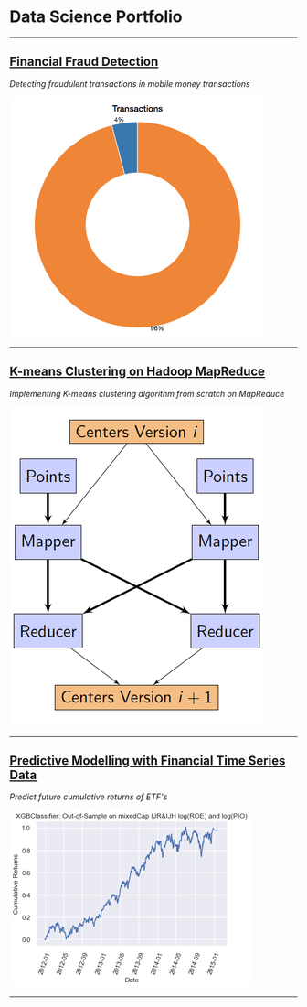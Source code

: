 # Data Science Portfolio

---

## [Financial Fraud Detection](/fraud.md)
*Detecting fraudulent transactions in mobile money transactions*

<img src="images/fraud.png?raw=true"/>

---

## [K-means Clustering on Hadoop MapReduce](/kmeans.md)
*Implementing K-means clustering algorithm from scratch on MapReduce*

<img src="images/kmeans.png?raw=true"/>

---

## [Predictive Modelling with Financial Time Series Data](/timeseries.md)
*Predict future cumulative returns of ETF's*

<img src="images/timeseries3.png?raw=true"/>

---
